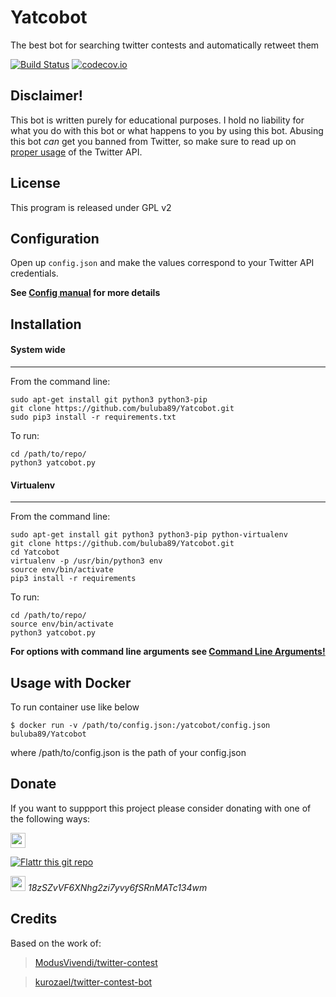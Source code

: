 # Yatcobot
The best bot for searching twitter contests and automatically retweet them


[![Build Status](https://travis-ci.org/buluba89/Yatcobot.svg?branch=master)](https://travis-ci.org/buluba89/Yatcobot)
[![codecov.io](http://codecov.io/github/buluba89/Yatcobot/coverage.svg?branch=master)](http://codecov.io/github/buluba89/Yatcobot?branch=master)


Disclaimer!
------------

This bot is written purely for educational purposes. I hold no liability for what you do with this bot or what happens to you by using this bot. Abusing this bot *can* get you banned from Twitter, so make sure to read up on [proper usage](https://support.twitter.com/articles/76915-automation-rules-and-best-practices) of the Twitter API.

License
------------

This program is released under GPL v2


Configuration
------------

Open up `config.json` and make the values correspond to your Twitter API credentials.

**See [Config manual](docs/config.md) for more details**

Installation
------------

#### System wide
___

From the command line:
```
sudo apt-get install git python3 python3-pip
git clone https://github.com/buluba89/Yatcobot.git
sudo pip3 install -r requirements.txt
```
To run:
```
cd /path/to/repo/
python3 yatcobot.py
```

#### Virtualenv
___

From the command line:
```
sudo apt-get install git python3 python3-pip python-virtualenv
git clone https://github.com/buluba89/Yatcobot.git
cd Yatcobot
virtualenv -p /usr/bin/python3 env
source env/bin/activate
pip3 install -r requirements
```
To run:
```
cd /path/to/repo/
source env/bin/activate
python3 yatcobot.py
```
**For options with command line arguments see
[Command Line Arguments!](docs/cli.md)**

## Usage with Docker

To run container use like below

    $ docker run -v /path/to/config.json:/yatcobot/config.json buluba89/Yatcobot

where /path/to/config.json is the path of your config.json

Donate
---------
If you want to suppport this project please consider donating with one of the following ways:

  <a href="https://www.paypal.com/cgi-bin/webscr?cmd=_donations&business=buluba89%40gmail%2ecom&lc=GR&item_name=John%20Buluba&currency_code=EUR&bn=PP%2dDonationsBF%3abtn_donate_SM%2egif%3aNonHosted" ><img src="https://www.dokuwiki.org/lib/exe/fetch.php?tok=d9fa04&media=https%3A%2F%2Fraw.githubusercontent.com%2Ftschinz%2Fdokuwiki_paypal_plugin%2Fmaster%2Flogo.jpg" height="24"> </a>

  [![Flattr this git repo](http://api.flattr.com/button/flattr-badge-large.png)](https://flattr.com/submit/auto?user_id=buluba89&url=https://github.com/buluba89/Yatcobot&title=Yatcobot&language=GH_PROJECT_PROG_LANGUAGE&tags=github&category=software)

  <img src="http://www.thisweekintomorrow.com/wp-content/plugins/bitmate-author-donations/images/donate.png" height="24">   *18zSZvVF6XNhg2zi7yvy6fSRnMATc134wm*


Credits
-----------
Based on the work of:
>[ModusVivendi/twitter-contest](https://github.com/ModusVivendi/twitter-contest)


>[kurozael/twitter-contest-bot](https://github.com/kurozael/twitter-contest-bot)
